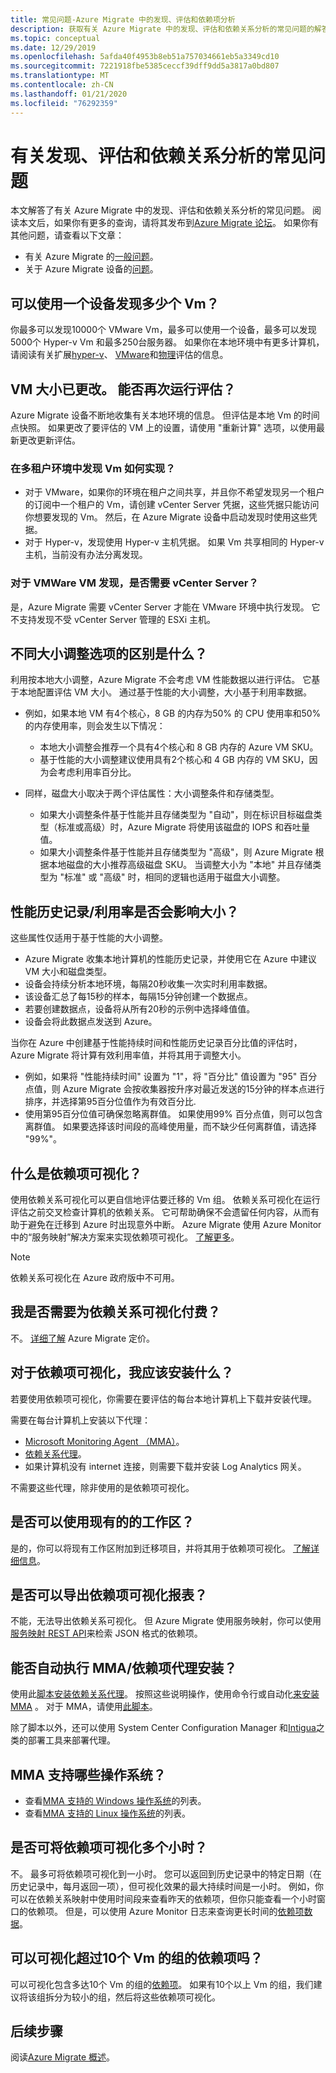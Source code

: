 ```yaml
---
title: 常见问题-Azure Migrate 中的发现、评估和依赖项分析
description: 获取有关 Azure Migrate 中的发现、评估和依赖关系分析的常见问题的解答。
ms.topic: conceptual
ms.date: 12/29/2019
ms.openlocfilehash: 5afda40f4953b8eb51a757034661eb5a3349cd10
ms.sourcegitcommit: 7221918fbe5385ceccf39dff9dd5a3817a0bd807
ms.translationtype: MT
ms.contentlocale: zh-CN
ms.lasthandoff: 01/21/2020
ms.locfileid: "76292359"
---
```

# <a name="common-questions-about-discovery-assessment-and-dependency-analysis"></a>有关发现、评估和依赖关系分析的常见问题

本文解答了有关 Azure Migrate 中的发现、评估和依赖关系分析的常见问题。 阅读本文后，如果你有更多的查询，请将其发布到[Azure Migrate 论坛](https://aka.ms/AzureMigrateForum)。 如果你有其他问题，请查看以下文章：

- 有关 Azure Migrate 的[一般问题](resources-faq.md)。
- 关于 Azure Migrate 设备的[问题](common-questions-appliance.md)。


## <a name="how-many-vms-can-i-discover-with-an-appliance"></a>可以使用一个设备发现多少个 Vm？

你最多可以发现10000个 VMware Vm，最多可以使用一个设备，最多可以发现5000个 Hyper-v Vm 和最多250台服务器。 如果你在本地环境中有更多计算机，请阅读有关扩展[hyper-v](scale-hyper-v-assessment.md)、 [VMware](scale-vmware-assessment.md)和[物理](scale-physical-assessment.md)评估的信息。



## <a name="vm-size-changed-can-i-run-an-assessment-again"></a>VM 大小已更改。 能否再次运行评估？

Azure Migrate 设备不断地收集有关本地环境的信息。 但评估是本地 Vm 的时间点快照。 如果更改了要评估的 VM 上的设置，请使用 "重新计算" 选项，以使用最新更改更新评估。

### <a name="how-do-i-discover-vms-in-a-multitenant-environment"></a>在多租户环境中发现 Vm 如何实现？

- 对于 VMware，如果你的环境在租户之间共享，并且你不希望发现另一个租户的订阅中一个租户的 Vm，请创建 vCenter Server 凭据，这些凭据只能访问你想要发现的 Vm。 然后，在 Azure Migrate 设备中启动发现时使用这些凭据。
- 对于 Hyper-v，发现使用 Hyper-v 主机凭据。 如果 Vm 共享相同的 Hyper-v 主机，当前没有办法分离发现。  


### <a name="do-i-need-vcenter-server-for-vmware-vm-discovery"></a>对于 VMWare VM 发现，是否需要 vCenter Server？

是，Azure Migrate 需要 vCenter Server 才能在 VMware 环境中执行发现。 它不支持发现不受 vCenter Server 管理的 ESXi 主机。


## <a name="whats-the-difference-sizing-options"></a>不同大小调整选项的区别是什么？

利用按本地大小调整，Azure Migrate 不会考虑 VM 性能数据以进行评估。 它基于本地配置评估 VM 大小。 通过基于性能的大小调整，大小基于利用率数据。

- 例如，如果本地 VM 有4个核心，8 GB 的内存为50% 的 CPU 使用率和50% 的内存使用率，则会发生以下情况：
    - 本地大小调整会推荐一个具有4个核心和 8 GB 内存的 Azure VM SKU。
    - 基于性能的大小调整建议使用具有2个核心和 4 GB 内存的 VM SKU，因为会考虑利用率百分比。

- 同样，磁盘大小取决于两个评估属性：大小调整条件和存储类型。
    - 如果大小调整条件基于性能并且存储类型为 "自动"，则在标识目标磁盘类型（标准或高级）时，Azure Migrate 将使用该磁盘的 IOPS 和吞吐量值。
    - 如果大小调整条件基于性能并且存储类型为 "高级"，则 Azure Migrate 根据本地磁盘的大小推荐高级磁盘 SKU。 当调整大小为 "本地" 并且存储类型为 "标准" 或 "高级" 时，相同的逻辑也适用于磁盘大小调整。

## <a name="does-performance-historyutilization-impact-sizing"></a>性能历史记录/利用率是否会影响大小？

这些属性仅适用于基于性能的大小调整。

- Azure Migrate 收集本地计算机的性能历史记录，并使用它在 Azure 中建议 VM 大小和磁盘类型。
- 设备会持续分析本地环境，每隔20秒收集一次实时利用率数据。
- 该设备汇总了每15秒的样本，每隔15分钟创建一个数据点。
- 若要创建数据点，设备将从所有20秒的示例中选择峰值值。
- 设备会将此数据点发送到 Azure。

当你在 Azure 中创建基于性能持续时间和性能历史记录百分比值的评估时，Azure Migrate 将计算有效利用率值，并将其用于调整大小。

- 例如，如果将 "性能持续时间" 设置为 "1"，将 "百分比" 值设置为 "95" 百分点值，则 Azure Migrate 会按收集器按升序对最近发送的15分钟的样本点进行排序，并选择第95百分位值作为有效百分比.
- 使用第95百分位值可确保忽略离群值。 如果使用99% 百分点值，则可以包含离群值。 如果要选择该时间段的高峰使用量，而不缺少任何离群值，请选择 "99%"。

## <a name="what-is-dependency-visualization"></a>什么是依赖项可视化？

使用依赖关系可视化可以更自信地评估要迁移的 Vm 组。 依赖关系可视化在运行评估之前交叉检查计算机的依赖关系。 它可帮助确保不会遗留任何内容，从而有助于避免在迁移到 Azure 时出现意外中断。 Azure Migrate 使用 Azure Monitor 中的“服务映射”解决方案来实现依赖项可视化。 [了解更多](concepts-dependency-visualization.md)。

> [!NOTE]
> 依赖关系可视化在 Azure 政府版中不可用。

## <a name="do-i-pay-for-dependency-visualization"></a>我是否需要为依赖关系可视化付费？
不。 [详细了解](https://azure.microsoft.com/pricing/details/azure-migrate/) Azure Migrate 定价。

## <a name="what-do-i-install-for-dependency-visualization"></a>对于依赖项可视化，我应该安装什么？

若要使用依赖项可视化，你需要在要评估的每台本地计算机上下载并安装代理。

需要在每台计算机上安装以下代理：
- [Microsoft Monitoring Agent （MMA）](https://docs.microsoft.com/azure/log-analytics/log-analytics-agent-windows)。
- [依赖关系代理](../azure-monitor/platform/agents-overview.md#dependency-agent)。
- 如果计算机没有 internet 连接，则需要下载并安装 Log Analytics 网关。

不需要这些代理，除非使用的是依赖项可视化。

## <a name="can-i-use-an-existing-workspace"></a>是否可以使用现有的的工作区？

是的，你可以将现有工作区附加到迁移项目，并将其用于依赖项可视化。 [了解详细信息](concepts-dependency-visualization.md#how-does-it-work)。

## <a name="can-i-export-the-dependency-visualization-report"></a>是否可以导出依赖项可视化报表？

不能，无法导出依赖关系可视化。 但 Azure Migrate 使用服务映射，你可以使用[服务映射 REST API](https://docs.microsoft.com/rest/api/servicemap/machines/listconnections)来检索 JSON 格式的依赖项。

## <a name="can-i-automate--mmadependency-agent-installation"></a>能否自动执行 MMA/依赖项代理安装？

使用此[脚本安装依赖关系代理](../azure-monitor/insights/vminsights-enable-hybrid-cloud.md#installation-script-examples)。 按照这些说明操作，使用命令行或自动化[来安装 MMA](https://docs.microsoft.com/azure/azure-monitor/platform/log-analytics-agent#install-and-configure-agent) 。 对于 MMA，请使用[此脚本](https://gallery.technet.microsoft.com/scriptcenter/Install-OMS-Agent-with-2c9c99ab)。

除了脚本以外，还可以使用 System Center Configuration Manager 和[Intigua](https://www.intigua.com/getting-started-intigua-for-azure-migration)之类的部署工具来部署代理。


## <a name="what-operating-systems-does-mma-support"></a>MMA 支持哪些操作系统？

- 查看[MMA 支持的 Windows 操作系统](https://docs.microsoft.com/azure/log-analytics/log-analytics-concept-hybrid#supported-windows-operating-systems)的列表。
- 查看[MMA 支持的 Linux 操作系统](https://docs.microsoft.com/azure/log-analytics/log-analytics-concept-hybrid#supported-linux-operating-systems)的列表。

## <a name="can-i-visualize-dependencies-for-more-than-an-hour"></a>是否可将依赖项可视化多个小时？
不。 最多可将依赖项可视化到一小时。 您可以返回到历史记录中的特定日期（在历史记录中，每月返回一项），但可视化效果的最大持续时间是一小时。 例如，你可以在依赖关系映射中使用时间段来查看昨天的依赖项，但你只能查看一个小时窗口的依赖项。 但是，可以使用 Azure Monitor 日志来查询更长时间的[依赖项数据](https://docs.microsoft.com/azure/migrate/how-to-create-group-machine-dependencies)。

## <a name="can-visualize-dependencies-for-groups-of-more-than-10-vms"></a>可以可视化超过10个 Vm 的组的依赖项吗？
可以可视化包含多达10个 Vm 的组的[依赖项](https://docs.microsoft.com/azure/migrate/how-to-create-group-dependencies)。 如果有10个以上 Vm 的组，我们建议将该组拆分为较小的组，然后将这些依赖项可视化。




## <a name="next-steps"></a>后续步骤
阅读[Azure Migrate 概述](migrate-services-overview.md)。

